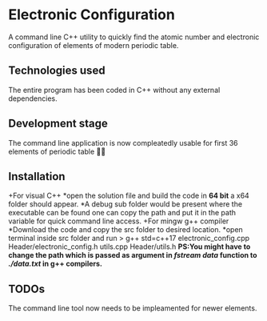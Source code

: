 ﻿# Electronic Configuration

A command line C++ utility to quickly find the atomic number and electronic configuration of elements of modern periodic table.

## Technologies used

The entire program has been coded in C++ without any external dependencies.

## Development stage

The command line application is now compleatedly usable for first 36 elements of periodic table 🎉✨

## Installation 

+For visual C++ 
	*open the solution file and build the code in **64 bit** a x64 folder should appear.
	*A debug sub folder would be present where the executable can be found one can copy the path and put it in the path variable for quick command line access.
+For mingw g++ compiler
	*Download the code and copy the src folder to desired location.
	*open terminal inside src folder and run > g++ std=c++17 electronic_config.cpp Header/electronic_config.h utils.cpp Header/utils.h
	**PS:You might have to change the path which is passed as argument in *fstream data* function to *./data.txt* in g++ compilers.**

## TODOs

The command line tool now needs to be impleamented for newer elements.